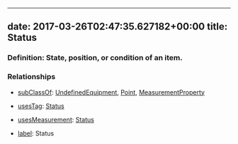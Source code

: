 
---
date: 2017-03-26T02:47:35.627182+00:00
title: Status
---
### Definition: State, position, or condition of an item.

### Relationships

* [subClassOf](http://www.w3.org/2000/01/rdf-schema#subClassOf): [UndefinedEquipment](https://brickschema.org/schema/1.0/Brick#UndefinedEquipment), [Point](https://brickschema.org/schema/1.0/Brick#Point), [MeasurementProperty](https://brickschema.org/schema/1.0/Brick#MeasurementProperty)

* [usesTag](https://brickschema.org/schema/1.0/BrickFrame#usesTag): [Status](https://brickschema.org/schema/1.0/BrickTag#Status)

* [usesMeasurement](https://brickschema.org/schema/1.0/BrickFrame#usesMeasurement): [Status](https://brickschema.org/schema/1.0/Brick#Status)

* [label](http://www.w3.org/2000/01/rdf-schema#label): Status
